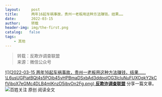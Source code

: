 ```yaml
---
layout:     post
title:      两年16起车祸事故，贵州一老板用这种方法赚钱，结果……
date:       2022-03-15
author:     转载
header-img: img/the-first.png
catalog:   false
tags:
    - 其他
---
```


<blockquote><p>转载：反欺诈调查联盟<br>
来源：微信公众号</p></blockquote>

[![](2022-03-15
两年16起车祸事故，贵州一老板用这种方法赚钱，结果……\\L6usUGPiatBQt4s5POib45vHPBmaDSxbAd3ddpolOG3lcluNuFUXOqkY2kCfViboX7eGMc4DLB4mlKnzD5ibvOn2Fg.png)
**反欺诈调查联盟**](javascript:;)
分享一篇文章。
![](http://wx.qlogo.cn/mmhead/Q3auHgzwzM51VFQat5c8R0a00O7aN0uTskiaY7cTMQjjqKqQicp1kMEg/0)百姓关注
原创
阅读全文
